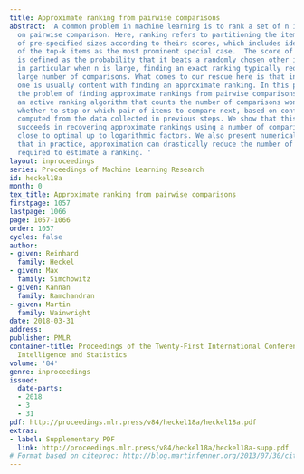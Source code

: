 ```yaml
---
title: Approximate ranking from pairwise comparisons
abstract: 'A common problem in machine learning is to rank a set of n items based
  on pairwise comparison. Here, ranking refers to partitioning the items into sets
  of pre-specified sizes according to theirs scores, which includes identification
  of the top-k items as the most prominent special case.  The score of a given item
  is defined as the probability that it beats a randomly chosen other item.  In practice,
  in particular when n is large, finding an exact ranking typically requires a prohibitively
  large number of comparisons. What comes to our rescue here is that in practice,
  one is usually content with finding an approximate ranking. In this paper we consider
  the problem of finding approximate rankings from pairwise comparisons. We analyze
  an active ranking algorithm that counts the number of comparisons won, and decides
  whether to stop or which pair of items to compare next, based on confidence intervals
  computed from the data collected in previous steps. We show that this algorithm
  succeeds in recovering approximate rankings using a number of comparisons that is
  close to optimal up to logarithmic factors. We also present numerical results, showing
  that in practice, approximation can drastically reduce the number of comparisons
  required to estimate a ranking. '
layout: inproceedings
series: Proceedings of Machine Learning Research
id: heckel18a
month: 0
tex_title: Approximate ranking from pairwise comparisons
firstpage: 1057
lastpage: 1066
page: 1057-1066
order: 1057
cycles: false
author:
- given: Reinhard
  family: Heckel
- given: Max
  family: Simchowitz
- given: Kannan
  family: Ramchandran
- given: Martin
  family: Wainwright
date: 2018-03-31
address: 
publisher: PMLR
container-title: Proceedings of the Twenty-First International Conference on Artificial
  Intelligence and Statistics
volume: '84'
genre: inproceedings
issued:
  date-parts:
  - 2018
  - 3
  - 31
pdf: http://proceedings.mlr.press/v84/heckel18a/heckel18a.pdf
extras:
- label: Supplementary PDF
  link: http://proceedings.mlr.press/v84/heckel18a/heckel18a-supp.pdf
# Format based on citeproc: http://blog.martinfenner.org/2013/07/30/citeproc-yaml-for-bibliographies/
---
```

